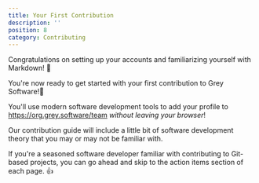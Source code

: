 ```yaml
---
title: Your First Contribution
description: ''
position: 8
category: Contributing
---
```


Congratulations on setting up your accounts and familiarizing yourself with Markdown! 🥳

You're now ready to get started with your first contribution to Grey Software!💪

You'll use modern software development tools to add your profile to https://org.grey.software/team *without leaving your browser*!

Our contribution guide will include a little bit of software development theory that you may or may not be familiar with. 

<alert>
If you're a seasoned software developer familiar with contributing to Git-based projects, you can go ahead and skip to the action items section of each page. 👍
</alert>
